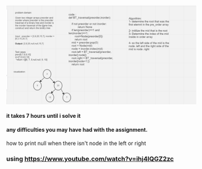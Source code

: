 ![image](./tree-challenge1.png)

#### it takes 7 hours until i solve it

#### any difficulties you may have had with the assignment.
how to print null when there isn't node in the left or right

### using https://www.youtube.com/watch?v=ihj4IQGZ2zc